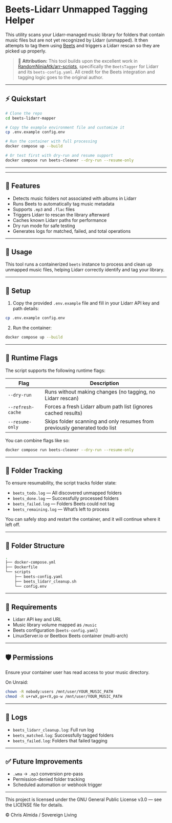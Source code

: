 # Beets-Lidarr Unmapped Tagging Helper

This utility scans your Lidarr-managed music library for folders that contain music files but are not yet recognized by Lidarr (unmapped). It then attempts to tag them using [Beets](https://beets.io/) and triggers a Lidarr rescan so they are picked up properly.

> 📝 **Attribution:** This tool builds upon the excellent work in [RandomNinjaAtk/arr-scripts](https://github.com/RandomNinjaAtk/arr-scripts), specifically the `BeetsTagger` for Lidarr and its `beets-config.yaml`. All credit for the Beets integration and tagging logic goes to the original author.

---

## ⚡ Quickstart

```bash
# Clone the repo
cd beets-lidarr-mapper

# Copy the example environment file and customize it
cp .env.example config.env

# Run the container with full processing
docker compose up --build

# Or test first with dry-run and resume support
docker compose run beets-cleaner --dry-run --resume-only
```

---

---

## 🔧 Features
- Detects music folders not associated with albums in Lidarr
- Runs Beets to automatically tag music metadata
- Supports `.mp3` and `.flac` files
- Triggers Lidarr to rescan the library afterward
- Caches known Lidarr paths for performance
- Dry run mode for safe testing
- Generates logs for matched, failed, and total operations

---

## 🚀 **Usage**

This tool runs a containerized `beets` instance to process and clean up unmapped music files, helping Lidarr correctly identify and tag your library.

---

## 🔧 **Setup**

1. Copy the provided `.env.example` file and fill in your Lidarr API key and path details:

```bash
cp .env.example config.env
```

2. Run the container:

```bash
docker compose up --build
```

---

## 🏁 **Runtime Flags**

The script supports the following runtime flags:

| Flag             | Description                                                                 |
|------------------|-----------------------------------------------------------------------------|
| `--dry-run`      | Runs without making changes (no tagging, no Lidarr rescan)                  |
| `--refresh-cache`| Forces a fresh Lidarr album path list (ignores cached results)              |
| `--resume-only`  | Skips folder scanning and only resumes from previously generated todo list  |

You can combine flags like so:

```bash
docker compose run beets-cleaner --dry-run --resume-only
```

---

## 📂  **Folder Tracking**

To ensure resumability, the script tracks folder state:

- `beets_todo.log` — All discovered unmapped folders
- `beets_done.log` — Successfully processed folders
- `beets_failed.log` — Folders Beets could not tag
- `beets_remaining.log` — What’s left to process

You can safely stop and restart the container, and it will continue where it left off.


---

## 📁 Folder Structure

```bash
.
├── docker-compose.yml
├── Dockerfile
└── scripts
    ├── beets-config.yaml
    ├── beets_lidarr_cleanup.sh
    └── config.env
```

---

## 📝 Requirements
- Lidarr API key and URL
- Music library volume mapped as `/music`
- Beets configuration (`beets-config.yaml`)
- LinuxServer.io or Beetbox Beets container (multi-arch)

---

## 🛡 Permissions
Ensure your container user has read access to your music directory. 

On Unraid:

```bash
chown -R nobody:users /mnt/user/YOUR_MUSIC_PATH
chmod -R u+rwX,go+rX,go-w /mnt/user/YOUR_MUSIC_PATH
```

---

## 📃 Logs
- `beets_lidarr_cleanup.log`: Full run log
- `beets_matched.log`: Successfully tagged folders
- `beets_failed.log`: Folders that failed tagging

---

## ✅ Future Improvements
- `.wma` → `.mp3` conversion pre-pass
- Permission-denied folder tracking
- Scheduled automation or webhook trigger

---

This project is licensed under the GNU General Public License v3.0 — see the LICENSE file for details.

© Chris Almida / Sovereign Living
